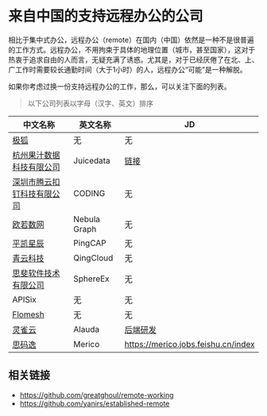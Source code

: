 # 来自中国的支持远程办公的公司

相比于集中式办公，远程办公（remote）在国内（中国）依然是一种不是很普遍的工作方式。远程办公，不用拘束于具体的地理位置（城市，甚至国家），这对于热衷于追求自由的人而言，无疑充满了诱惑。尤其是，对于已经厌倦了在北、上、广工作时需要较长通勤时间（大于1小时）的人，远程办公“可能”是一种解脱。

如果你考虑过换一份支持远程办公的工作，那么，可以关注下面的列表。

> 以下公司列表以字母（汉字、英文）排序

| 中文名称 | 英文名称 | JD |
|---|---|---|
| [极狐](https://about.gitlab.cn/) | 无 | 无 |
| [杭州果汁数据科技有限公司](https://juicefs.com/) | Juicedata | [链接](https://github.com/juicedata/we-are-hiring) |
| [深圳市腾云扣钉科技有限公司](https://coding.net/) | CODING | 无 |
| [欧若数网](https://nebula-graph.com.cn/) | Nebula Graph | 无 |
| [平凯星辰](https://pingcap.com/zh/) | PingCAP | 无 |
| [青云科技](https://www.qingcloud.com/) | QingCloud | 无 |
| [思斐软件技术有限公司](https://sphere-ex.com/) | SphereEx | 无 |
| APISix | 无 | 无 |
| [Flomesh](https://flomesh.cn/) | 无 | 无 |
| [灵雀云](https://www.alauda.cn) | Alauda | [后端研发](https://app.mokahr.com/apply/lqy/2430#/jobs?zhineng=4060&page=1&department=%5B3251%5D&commitment=) |
| [思码逸](https://www.merico.cn) | Merico | https://merico.jobs.feishu.cn/index |

## 相关链接

* https://github.com/greatghoul/remote-working
* https://github.com/yanirs/established-remote
